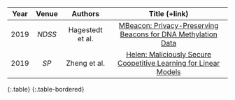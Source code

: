 |  Year  | Venue | Authors | Title (+link) |
|:--:|:--:|:----------:|:-------------------:|
|  2019 | _NDSS_ | Hagestedt et al. |     [MBeacon: Privacy-Preserving Beacons for DNA Methylation Data](https://www.ndss-symposium.org/wp-content/uploads/2019/02/ndss2019_03A-2_Hagestedt_paper.pdf)     |
| 2019 | _SP_ | Zheng et al. | [Helen: Maliciously Secure Coopetitive Learning for Linear Models](https://ieeexplore.ieee.org/stamp/stamp.jsp?arnumber=8835215) |
{:.table}
{:.table-bordered}
